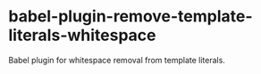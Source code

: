 # babel-plugin-remove-template-literals-whitespace
Babel plugin for whitespace removal from template literals.
